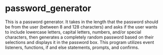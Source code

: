# password_generator
This is a password generator. It takes in the length that the password should be from the user (between 8 and 128 characters) and asks if the user wants to include lowercase letters, capital letters, numbers, and/or special characters, then generates a completely random password based on their selections and displays it in the password box. This program utilizes event listeners, functions, if and else statements, prompts, and confirms.
